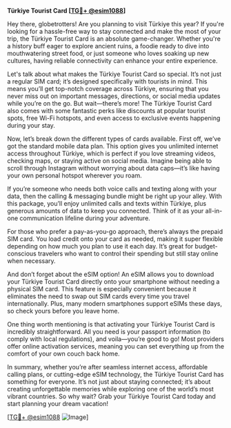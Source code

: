 **Türkiye Tourist Card [[TG💪+ @esim1088](https://t.me/s/esim1088)]**

Hey there, globetrotters! Are you planning to visit Türkiye this year? If you're looking for a hassle-free way to stay connected and make the most of your trip, the Türkiye Tourist Card is an absolute game-changer. Whether you're a history buff eager to explore ancient ruins, a foodie ready to dive into mouthwatering street food, or just someone who loves soaking up new cultures, having reliable connectivity can enhance your entire experience.

Let's talk about what makes the Türkiye Tourist Card so special. It’s not just a regular SIM card; it’s designed specifically with tourists in mind. This means you’ll get top-notch coverage across Türkiye, ensuring that you never miss out on important messages, directions, or social media updates while you’re on the go. But wait—there’s more! The Türkiye Tourist Card also comes with some fantastic perks like discounts at popular tourist spots, free Wi-Fi hotspots, and even access to exclusive events happening during your stay.

Now, let’s break down the different types of cards available. First off, we’ve got the standard mobile data plan. This option gives you unlimited internet access throughout Türkiye, which is perfect if you love streaming videos, checking maps, or staying active on social media. Imagine being able to scroll through Instagram without worrying about data caps—it’s like having your own personal hotspot wherever you roam.

If you’re someone who needs both voice calls and texting along with your data, then the calling & messaging bundle might be right up your alley. With this package, you’ll enjoy unlimited calls and texts within Türkiye, plus generous amounts of data to keep you connected. Think of it as your all-in-one communication lifeline during your adventure.

For those who prefer a pay-as-you-go approach, there’s always the prepaid SIM card. You load credit onto your card as needed, making it super flexible depending on how much you plan to use it each day. It’s great for budget-conscious travelers who want to control their spending but still stay online when necessary.

And don’t forget about the eSIM option! An eSIM allows you to download your Türkiye Tourist Card directly onto your smartphone without needing a physical SIM card. This feature is especially convenient because it eliminates the need to swap out SIM cards every time you travel internationally. Plus, many modern smartphones support eSIMs these days, so check yours before you leave home.

One thing worth mentioning is that activating your Türkiye Tourist Card is incredibly straightforward. All you need is your passport information (to comply with local regulations), and voila—you’re good to go! Most providers offer online activation services, meaning you can set everything up from the comfort of your own couch back home.

In summary, whether you’re after seamless internet access, affordable calling plans, or cutting-edge eSIM technology, the Türkiye Tourist Card has something for everyone. It’s not just about staying connected; it’s about creating unforgettable memories while exploring one of the world’s most vibrant countries. So why wait? Grab your Türkiye Tourist Card today and start planning your dream vacation!

[[TG💪+ @esim1088](https://t.me/s/esim1088) ![Image](https://i.postimg.cc/Y0z9fWf4/image.png)]